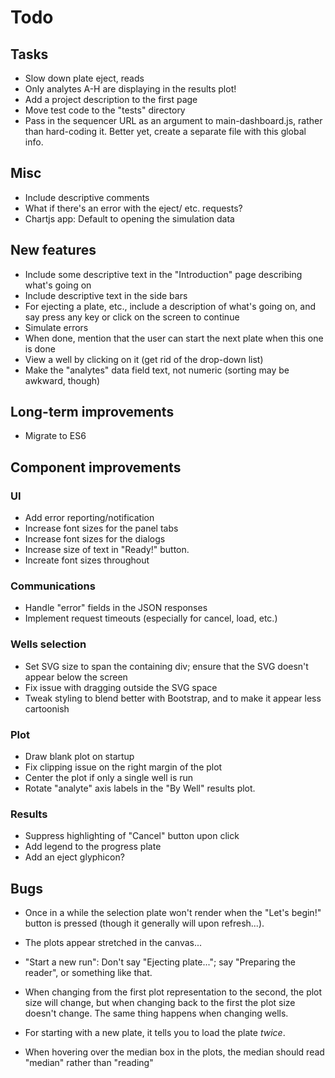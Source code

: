 # Todo


## Tasks

* Slow down plate eject, reads
* Only analytes A-H are displaying in the results plot!
* Add a project description to the first page
* Move test code to the "tests" directory
* Pass in the sequencer URL as an argument to main-dashboard.js,
rather than hard-coding it. Better yet, create a separate file with this
global info.


## Misc

* Include descriptive comments
* What if there's an error with the eject/  etc. requests?
* Chartjs app:  Default to opening the simulation data


## New features

* Include some descriptive text in the "Introduction" page describing what's
  going on
* Include descriptive text in the side bars
* For ejecting a plate, etc., include a description of what's going on,
  and say press any key or click on the screen to continue
* Simulate errors
* When done, mention that the user can start the next plate when this one
  is done
* View a well by clicking on it (get rid of the drop-down list)
* Make the "analytes" data field text, not numeric (sorting may be awkward,
  though)


## Long-term improvements

* Migrate to ES6
 

## Component improvements

### UI

* Add error reporting/notification
* Increase font sizes for the panel tabs
* Increase font sizes for the dialogs
* Increase size of text in "Ready!" button.
* Increate font sizes throughout


### Communications

* Handle "error" fields in the JSON responses
* Implement request timeouts (especially for cancel, load, etc.)


### Wells selection

* Set SVG size to span the containing div; ensure that the SVG doesn't appear
  below the screen
* Fix issue with dragging outside the SVG space
* Tweak styling to blend better with Bootstrap, and to make it appear less
  cartoonish


### Plot

* Draw blank plot on startup
* Fix clipping issue on the right margin of the plot
* Center the plot if only a single well is run
* Rotate "analyte" axis labels in the "By Well" results plot.


### Results

* Suppress highlighting of "Cancel" button upon click
* Add legend to the progress plate
* Add an eject glyphicon?


## Bugs

* Once in a while the selection plate won't render when the "Let's begin!"
  button is pressed (though it generally will upon refresh...).
  
* The plots appear stretched in the canvas...

* "Start a new run":  Don't say "Ejecting plate..."; say "Preparing the reader",
  or something like that.
  
* When changing from the first plot representation to the second, the plot
  size will change, but when changing back to the first the plot size doesn't
  change.  The same thing happens when changing wells.
  
* For starting with a new plate, it tells you to load the plate *twice*.

* When hovering over the median box in the plots, the median should read
  "median" rather than "reading"